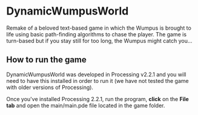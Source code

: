 # DynamicWumpusWorld

Remake of a beloved text-based game in which the Wumpus is brought to life using basic path-finding algorithms to chase the player. The game is turn-based but if you stay still for too long, the Wumpus might catch you...

## How to run the game
DynamicWumpusWorld was developed in Processing v2.2.1 and you will need to have this installed in order to run it (we have not tested the game with older versions of Processing). 

Once you've installed Processing 2.2.1, run the program, <b>click</b> on the <b>File tab</b> and open the main/main.pde file located in the game folder. 
